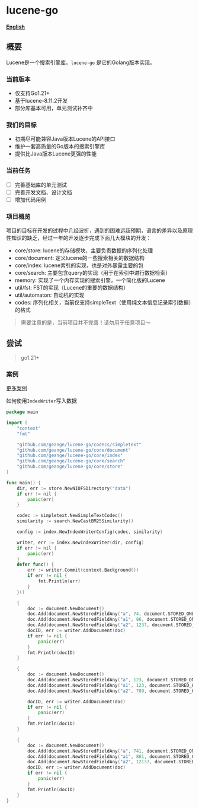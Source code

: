 # lucene-go

**[English](README.md)**

## 概要

Lucene是一个搜索引擎库。`lucene-go` 是它的Golang版本实现。

### 当前版本

* 仅支持Go1.21+
* 基于lucene-8.11.2开发
* 部分库基本可用，单元测试补齐中

### 我们的目标

* 初期尽可能兼容Java版本Lucene的API接口
* 维护一套高质量的Go版本的搜索引擎库
* 提供比Java版本Lucene更强的性能

### 当前任务

-[ ] 完善基础库的单元测试
-[ ] 完善开发文档、设计文档
-[ ] 增加代码用例

### 项目概览

项目的目标在开发的过程中几经波折，遇到的困难远超预期，语言的差异以及原理性知识的缺乏，经过一年的开发逐步完成下面几大模块的开发：

* core/store: lucene的存储模块，主要负责数据的序列化处理
* core/document: 定义lucene的一些搜索相关的数据结构
* core/index: lucene索引的实现，也是对外暴露主要的包
* core/search: 主要包含query的实现（用于在索引中进行数据检索）
* memory: 实现了一个内存实现的搜索引擎，一个简化版的Lucene
* util/fst: FST的实现（Lucene的重要的数据结构）
* util/automaton: 自动机的实现
* codes: 序列化相关，当前仅支持simpleText（使用纯文本信息记录索引数据）的格式

> 需要注意的是，当前项目并不完善！请勿用于任意项目～

## 尝试

> go1.21+

### 案例

[更多案例](https://github.com/geange/lucene-go-example)

如何使用`IndexWriter`写入数据

```go
package main

import (
	"context"
	"fmt"

	"github.com/geange/lucene-go/codecs/simpletext"
	"github.com/geange/lucene-go/core/document"
	"github.com/geange/lucene-go/core/index"
	"github.com/geange/lucene-go/core/search"
	"github.com/geange/lucene-go/core/store"
)

func main() {
	dir, err := store.NewNIOFSDirectory("data")
	if err != nil {
		panic(err)
	}

	codec := simpletext.NewSimpleTextCodec()
	similarity := search.NewCastBM25Similarity()

	config := index.NewIndexWriterConfig(codec, similarity)

	writer, err := index.NewIndexWriter(dir, config)
	if err != nil {
		panic(err)
	}
	defer func() {
		err := writer.Commit(context.Background())
		if err != nil {
			fmt.Println(err)
		}
	}()

	{
		doc := document.NewDocument()
		doc.Add(document.NewStoredFieldAny("a", 74, document.STORED_ONLY))
		doc.Add(document.NewStoredFieldAny("a1", 86, document.STORED_ONLY))
		doc.Add(document.NewStoredFieldAny("a2", 1237, document.STORED_ONLY))
		docID, err := writer.AddDocument(doc)
		if err != nil {
			panic(err)
		}
		fmt.Println(docID)
	}

	{
		doc := document.NewDocument()
		doc.Add(document.NewStoredFieldAny("a", 123, document.STORED_ONLY))
		doc.Add(document.NewStoredFieldAny("a1", 123, document.STORED_ONLY))
		doc.Add(document.NewStoredFieldAny("a2", 789, document.STORED_ONLY))

		docID, err := writer.AddDocument(doc)
		if err != nil {
			panic(err)
		}
		fmt.Println(docID)
	}

	{
		doc := document.NewDocument()
		doc.Add(document.NewStoredFieldAny("a", 741, document.STORED_ONLY))
		doc.Add(document.NewStoredFieldAny("a1", 861, document.STORED_ONLY))
		doc.Add(document.NewStoredFieldAny("a2", 12137, document.STORED_ONLY))
		docID, err := writer.AddDocument(doc)
		if err != nil {
			panic(err)
		}
		fmt.Println(docID)
	}
}

```
